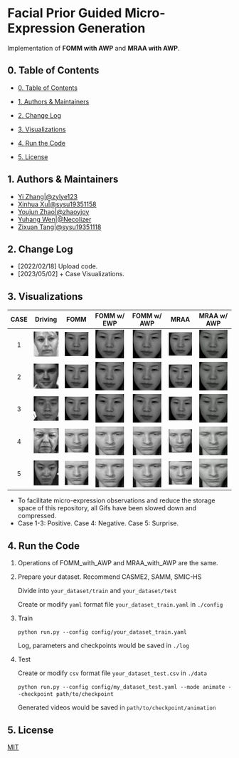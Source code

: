 # Facial Prior Guided Micro-Expression Generation
Implementation of **FOMM with AWP** and **MRAA with AWP**.

## 0. Table of Contents

* [0. Table of Contents](#0-table-of-contents)

* [1. Authors & Maintainers](#1-authors---maintainers)

* [2. Change Log](#2-change-log)

* [3. Visualizations](#3-visualizations)

* [4. Run the Code](#4-run-the-code)

* [5. License](#5-license)

  

## 1. Authors & Maintainers

- [Yi Zhang|@zylye123](https://github.com/zylye123)
- [Xinhua Xu|@sysu19351158](https://github.com/sysu19351158)
- [Youjun Zhao|@zhaoyjoy](https://github.com/zhaoyjoy)
- [Yuhang Wen|@Necolizer](https://github.com/Necolizer)
- [Zixuan Tang|@sysu19351118](https://github.com/sysu19351118)

## 2. Change Log

- [2022/02/18] Upload code.
- [2023/05/02] + Case Visualizations.

## 3. Visualizations

| CASE  |                            Driving                            |                             FOMM                             |                             FOMM w/ EWP                             |                            FOMM w/ AWP                             |                            MRAA                             |                            MRAA w/ AWP                             |
| :--: | :----------------------------------------------------------: | :----------------------------------------------------------: | :----------------------------------------------------------: | :----------------------------------------------------------: | :----------------------------------------------------------: | :----------------------------------------------------------: |
|  1   |    <img src="./result-gifs/Driving/022_3_3.gif" style="zoom: 50%;" />    | <img src="./result-gifs/FOMM/022_3_3-normalized_asianFemale.gif" style="zoom: 50%;" />  | <img src="./result-gifs/FOMM_with_EWP/022_3_3-normalized_asianFemale.gif" style="zoom: 50%;" />  | <img src="./result-gifs/FOMM_with_AWP/022_3_3-normalized_asianFemale.gif" style="zoom: 50%;" /> | <img src="./result-gifs/MRAA/022_3_3-normalized_asianFemale.gif" style="zoom: 50%;" /> | <img src="./result-gifs/MRAA_with_AWP/022_3_3-normalized_asianFemale.gif" style="zoom: 50%;" /> |
|  2   |   <img src="./result-gifs/Driving/s3_po_05.gif" style="zoom: 50%;" />    | <img src="./result-gifs/FOMM/s3_po_05-normalized_asianFemale.gif" style="zoom: 50%;" /> | <img src="./result-gifs/FOMM_with_EWP/s3_po_05-normalized_asianFemale.gif" style="zoom: 50%;" /> | <img src="./result-gifs/FOMM_with_AWP/s3_po_05-normalized_asianFemale.gif" style="zoom: 50%;" /> | <img src="./result-gifs/MRAA/s3_po_05-normalized_asianFemale.gif" style="zoom: 50%;" /> | <img src="./result-gifs/MRAA_with_AWP/s3_po_05-normalized_asianFemale.gif" style="zoom: 50%;" /> |
|  3   | <img src="./result-gifs/Driving/sub19_EP01_01f.gif" style="zoom: 50%;" /> | <img src="./result-gifs/FOMM/sub19_EP01_01f-normalized_asianFemale.gif" style="zoom: 50%;" /> | <img src="./result-gifs/FOMM_with_EWP/sub19_EP01_01f-normalized_asianFemale.gif" style="zoom: 50%;" /> | <img src="./result-gifs/FOMM_with_AWP/sub19_EP01_01f-normalized_asianFemale.gif" style="zoom: 50%;" /> | <img src="./result-gifs/MRAA/sub19_EP01_01f-normalized_asianFemale.gif" style="zoom: 50%;" /> | <img src="./result-gifs/MRAA_with_AWP/sub19_EP01_01f-normalized_asianFemale.gif" style="zoom: 50%;" /> |
|  4   | <img src="./result-gifs/Driving/018_3_1.gif" style="zoom: 50%;" /> | <img src="./result-gifs/FOMM/018_3_1-normalized_westernMale.gif" style="zoom: 50%;" /> | <img src="./result-gifs/FOMM_with_EWP/018_3_1-normalized_westernMale.gif" style="zoom: 50%;" /> | <img src="./result-gifs/FOMM_with_AWP/018_3_1-normalized_westernMale.gif" style="zoom: 50%;" /> | <img src="./result-gifs/MRAA/018_3_1-normalized_westernMale.gif" style="zoom: 50%;" /> | <img src="./result-gifs/MRAA_with_AWP/018_3_1-normalized_westernMale.gif" style="zoom: 50%;" /> |
|  5   | <img src="./result-gifs/Driving/sub17_EP01_13.gif" style="zoom: 50%;" /> | <img src="./result-gifs/FOMM/sub17_EP01_13-normalized_westernMale.gif" style="zoom: 50%;" /> | <img src="./result-gifs/FOMM_with_EWP/sub17_EP01_13-normalized_westernMale.gif" style="zoom: 50%;" /> | <img src="./result-gifs/FOMM_with_AWP/sub17_EP01_13-normalized_westernMale.gif" style="zoom: 50%;" /> | <img src="./result-gifs/MRAA/sub17_EP01_13-normalized_westernMale.gif" style="zoom: 50%;" /> | <img src="./result-gifs/MRAA_with_AWP/sub17_EP01_13-normalized_westernMale.gif" style="zoom: 50%;" /> |

- To facilitate micro-expression observations and reduce the storage space of this repository, all Gifs have been slowed down and compressed.
- Case 1-3: Positive. Case 4: Negative. Case 5: Surprise.


## 4. Run the Code

1. Operations of FOMM_with_AWP and MRAA_with_AWP are the same.

2. Prepare your dataset. Recommend CASME2, SAMM, SMIC-HS

   Divide into `your_dataset/train` and `your_dataset/test`

   Create or modify `yaml` format file `your_dataset_train.yaml` in `./config`

3. Train

   ```shell
   python run.py --config config/your_dataset_train.yaml
   ```

   Log, parameters and checkpoints would be saved in `./log`

4. Test

   Create or modify `csv` format file `your_dataset_test.csv` in `./data`
   
   ```shell
   python run.py --config config/my_dataset_test.yaml --mode animate --checkpoint path/to/checkpoint
   ```
   
   Generated videos would be saved in `path/to/checkpoint/animation`

## 5. License

[MIT](https://github.com/sysu19351158/FPB-FOMM/blob/main/LICENSE)
